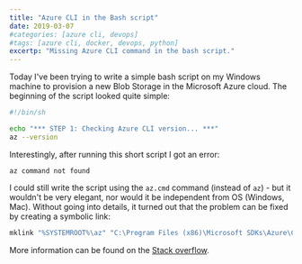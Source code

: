 ```yaml
---
title: "Azure CLI in the Bash script"
date: 2019-03-07
#categories: [azure cli, devops]
#tags: [azure cli, docker, devops, python]
excertp: "Missing Azure CLI command in the bash script."
---
```


Today I've been trying to write a simple bash script on my Windows machine to provision a new Blob Storage in the Microsoft Azure cloud. The beginning of the script looked quite simple:

```bash
#!/bin/sh

echo "*** STEP 1: Checking Azure CLI version... ***"
az --version
```

Interestingly, after running this short script I got an error:

```az command not found```

I could still write the script using the `az.cmd` command (instead of `az`) - but it wouldn't be very elegant, nor would it be independent from OS (Windows, Mac). Without going into details, it turned out that the problem can be fixed by creating a symbolic link:

```bash
mklink "%SYSTEMROOT%\az" "C:\Program Files (x86)\Microsoft SDKs\Azure\CLI2\wbin\az.cmd"
```

More information can be found on the [Stack overflow](https://stackoverflow.com/questions/42972086/azure-cli-in-git-bash).